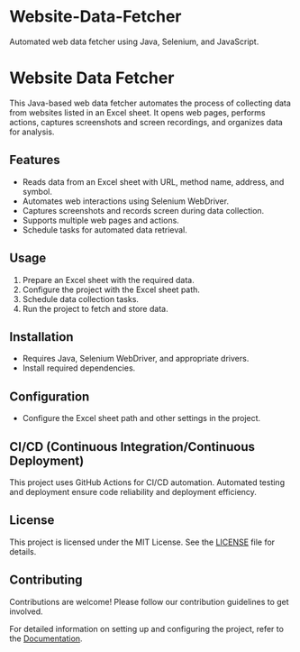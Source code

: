 # Website-Data-Fetcher
Automated web data fetcher using Java, Selenium, and JavaScript.

# Website Data Fetcher

This Java-based web data fetcher automates the process of collecting data from websites listed in an Excel sheet. It opens web pages, performs actions, captures screenshots and screen recordings, and organizes data for analysis.

## Features
- Reads data from an Excel sheet with URL, method name, address, and symbol.
- Automates web interactions using Selenium WebDriver.
- Captures screenshots and records screen during data collection.
- Supports multiple web pages and actions.
- Schedule tasks for automated data retrieval.

## Usage
1. Prepare an Excel sheet with the required data.
2. Configure the project with the Excel sheet path.
3. Schedule data collection tasks.
4. Run the project to fetch and store data.

## Installation
- Requires Java, Selenium WebDriver, and appropriate drivers.
- Install required dependencies.

## Configuration
- Configure the Excel sheet path and other settings in the project.

## CI/CD (Continuous Integration/Continuous Deployment)
This project uses GitHub Actions for CI/CD automation. Automated testing and deployment ensure code reliability and deployment efficiency.

## License
This project is licensed under the MIT License. See the [LICENSE](LICENSE) file for details.

## Contributing
Contributions are welcome! Please follow our contribution guidelines to get involved.

For detailed information on setting up and configuring the project, refer to the [Documentation](/docs/README.md).

